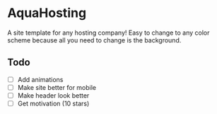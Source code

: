 # AquaHosting
A site template for any hosting company! Easy to change to any color scheme because all you need to change is the background.

## Todo
- [ ] Add animations
- [ ] Make site better for mobile
- [ ] Make header look better
- [ ] Get motivation (10 stars)
